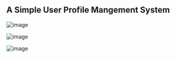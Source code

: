 ## A Simple User Profile Mangement System

![image](https://github.com/user-attachments/assets/e5eee83c-d67f-47bf-94b5-ed3d3d1fa603)

![image](https://github.com/user-attachments/assets/06209540-ca76-440c-8a78-b44d636bca61)

![image](https://github.com/user-attachments/assets/220e1f8a-e7b3-4bcb-8d44-d36981bdf095)
